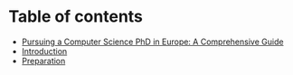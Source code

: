 # Table of contents

* [Pursuing a Computer Science PhD in Europe: A Comprehensive Guide](README.md)
* [Introduction](introduction.md)
* [Preparation](preparation.md)
